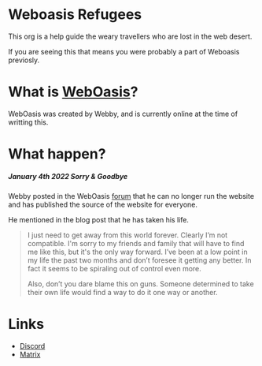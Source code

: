 # Weboasis Refugees

This org is a help guide the weary travellers who are lost in the web desert.

If you are seeing this that means you were probably a part of Weboasis previosly.

# What is [WebOasis](https://weboas.is/)?

WebOasis was created by Webby, and is currently online at the time of writting this.

# What happen?

##### January 4th 2022 Sorry & Goodbye

Webby posted in the WebOasis [forum](https://weboas.is/forum/index.php?topic=5760.0) that he can no longer run the website and has published the source of the website for everyone.

He mentioned in the blog post that he has taken his life.

> I just need to get away from this world forever. Clearly I’m not compatible. I'm sorry to my friends and family that will have to find me like this, but it's the only way forward. I’ve been at a low point in my life the past two months and don’t foresee it getting any better. In fact it seems to be spiraling out of control even more.
>
> Also, don’t you dare blame this on guns. Someone determined to take their own life would find a way to do it one way or another.


# Links 

* [Discord](https://discord.gg/CezsMt5HJG)
* [Matrix](https://app.element.io/#/room/#WebOasis:halogen.city)

